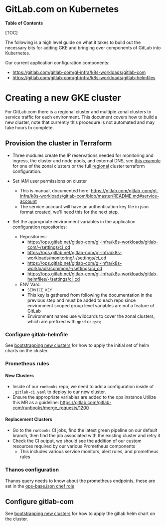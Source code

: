 # GitLab.com on Kubernetes

**Table of Contents**

[TOC]

The following is a high level guide on what it takes to build out the necessary
bits for adding GKE and bringing over components of GitLab into Kubernetes.

Our current application configuration components:

* <https://gitlab.com/gitlab-com/gl-infra/k8s-workloads/gitlab-com>
* <https://gitlab.com/gitlab-com/gl-infra/k8s-workloads/gitlab-helmfiles>

# Creating a new GKE cluster

For GitLab.com there is a regional cluster and multiple zonal clusters to service traffic for each environment.
This document covers how to build a new cluster, note that currently this procedure is not automated and may take hours to complete.

## Provision the cluster in Terraform

* Three modules create the IP reservations needed for monitoring and ingress, the cluster and node pools, and external DNS, see [this example](https://ops.gitlab.net/gitlab-com/gitlab-com-infrastructure/-/blob/d6e0599570e70363456c1a1da8ab512b414f9a91/environments/gprd/gke-zonal.tf#L7-65) for one of the zonal clusters or the full [regional](https://ops.gitlab.net/gitlab-com/gitlab-com-infrastructure/-/blob/master/environments/gprd/gke-regional.tf) cluster terraform configuration.

* Set IAM user permissions on cluster
  * This is manual, documented here: <https://gitlab.com/gitlab-com/gl-infra/k8s-workloads/gitlab-com/blob/master/README.md#service-account>
  * The service account will have an authentication key file in json format created, we'll need this for the next step.
* Set the appropriate environment variables in the application configuration repositories:
  * Repositories:
    * <https://ops.gitlab.net/gitlab-com/gl-infra/k8s-workloads/gitlab-com/-/settings/ci_cd>
    * <https://ops.gitlab.net/gitlab-com/gl-infra/k8s-workloads/monitoring/-/settings/ci_cd>
    * <https://ops.gitlab.net/gitlab-com/gl-infra/k8s-workloads/common/-/settings/ci_cd>
    * <https://ops.gitlab.net/gitlab-com/gl-infra/k8s-workloads/gitlab-helmfiles/-/settings/ci_cd>
  * ENV Vars:
    * `SERVICE_KEY`
    * This key is gathered from following the documentation in the previous step and must be added to each repo since environment scoped group level variables are not a feature of GitLab
    * Environment names use wildcards to cover the zonal clusters, which are prefixed with `gprd` or `gstg`.

### Configure gitlab-helmfile

See [bootstrapping new clusters](https://gitlab.com/gitlab-com/gl-infra/k8s-workloads/gitlab-helmfiles/-/blob/master/README.md#bootstrapping-new-clusters) for how to apply the initial set of helm charts on the cluster.

### Prometheus rules

#### New Clusters

* Inside of our `runbooks` repo, we need to add a configuration inside of `.gitlab-ci.yaml` to deploy to our new cluster.
* Ensure the appropriate variables are added to the ops instance Utilize this MR as a guideline: <https://gitlab.com/gitlab-com/runbooks/merge_requests/1200>

#### Replacement Clusters

* Go to the `runbooks` CI jobs, find the latest green pipeline on our default
  branch, then find the job associated with the existing cluster and retry it
* Check the CI output, we should see the addition of our custom resources
  required by our various Prometheus components
  * This includes various service monitors, alert rules, and prometheus rules

### Thanos configuration

Thanos query needs to know about the prometheus endpoints, these are set in the [ops-base.json chef role](https://ops.gitlab.net/gitlab-cookbooks/chef-repo/-/blob/31ed1e5fa4723bf9d2e837b0c0813c7c93f16b8a/roles/ops-base.json#L177-244)

## Configure gitlab-com

See [bootstrapping new clusters](https://ops.gitlab.net/gitlab-com/gl-infra/k8s-workloads/gitlab-com/-/tree/master#bootstrapping-new-clusters) for how to apply the gitlab helm chart on the cluster.
